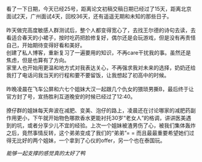 看了一下日期，今天已经25号，距离论文初稿交稿日期已经过了15天，距离北京面试2天，广州面试4天，回校36天，还有遥遥无期和未知的那些日子。  
<br>
昨天做完高度敏感人群测试后，整个人都变得宽心了，去找王尔德的诗句去读，去看适合春天的小裙子，按时吃药把脸修复好，偶尔还是会玩游戏，但是没有再责怪自己，开始期待变得好看和美好。  
创建了私人博客，重新复习了一遍要用的知识，不再care干扰我的事。虽然还是焦虑，但是也算有了方向。
<br>
家里人也开始用更温和地方式对我表达关心，不再强求我对未来的选择，奶奶还给我打了电话问我当天的行程和要不要留饭，让我想起了初高中的时候。  
<br>
昨晚凌晨在飞车公屏和六七个姐妹大汉一起跟几个仇女的猥琐男撕B，最后终于让官方封了号，宣扬胜利互道晚安的时候已经过了12:40。  
<br>
撩仔群的姐妹每天奔波在减肥、变美、泡仔的路上，凌晨还在讨论哪家的减肥药副作用更小，下午就开始物色哪款香水更能衬托30岁“老女人”的格调，讲讲医美遇到的坑，或者分享少儿不宜的经验。上次一个姐妹被渣男伤了心，被我们集体轰炸之后，竟然事情反转，这个弟弟变成了我们的“弟弟”= =
而且最最重要希望她们过得无比好的两个姐妹，一个拿到了心仪的offer，另一个也在泰国玩。

*能够一起支撑的感觉真的太好了鸭*

